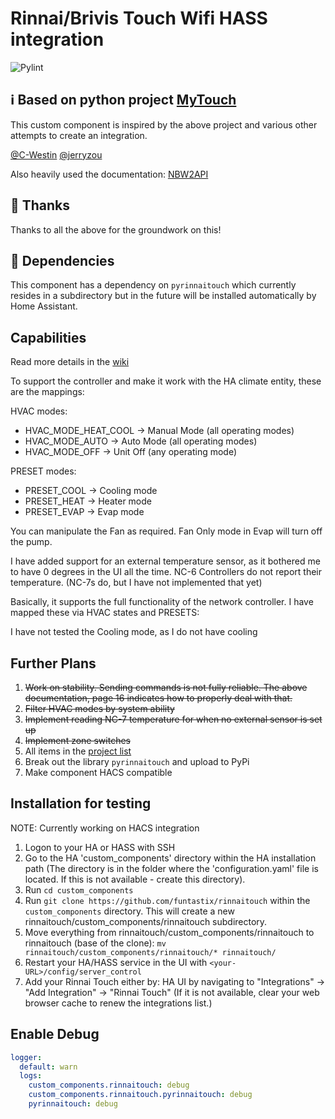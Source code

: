 ﻿# Rinnai/Brivis Touch Wifi HASS integration

![Pylint](https://github.com/funtastix/rinnaitouch/workflows/Pylint/badge.svg)

## :information_source: Based on python project [MyTouch](https://github.com/christhehoff/MyTouch)

This custom component is inspired by the above project and various other attempts to create an integration.

[@C-Westin](https://github.com/C-Westin/rinnai_touch_climate)
[@jerryzou](https://github.com/jerryzou/rinnai_touch_climate)

Also heavily used the documentation: [NBW2API](https://hvac-api-docs.s3.us-east-2.amazonaws.com/NBW2API_Iss1.3.pdf)

## :blue_heart: Thanks

Thanks to all the above for the groundwork on this!

## :flight_departure: Dependencies

This component has a dependency on `pyrinnaitouch` which currently resides in a subdirectory but in the future will be installed automatically by Home Assistant.

## Capabilities

Read more details in the [wiki](https://github.com/funtastix/rinnaitouch/wiki)

To support the controller and make it work with the HA climate entity, these are the mappings:

HVAC modes:
- HVAC_MODE_HEAT_COOL → Manual Mode (all operating modes)
- HVAC_MODE_AUTO → Auto Mode (all operating modes)
- HVAC_MODE_OFF → Unit Off (any operating mode)

PRESET modes:
- PRESET_COOL → Cooling mode
- PRESET_HEAT → Heater mode
- PRESET_EVAP → Evap mode

You can manipulate the Fan as required. Fan Only mode in Evap will turn off the pump.

I have added support for an external temperature sensor, as it bothered me to have 0 degrees in the UI all the time. NC-6 Controllers do not report their temperature. (NC-7s do, but I have not implemented that yet)

Basically, it supports the full functionality of the network controller. I have mapped these via HVAC states and PRESETS:

I have not tested the Cooling mode, as I do not have cooling

## Further Plans

1. <del>Work on stability. Sending commands is not fully reliable. The above documentation, page 16 indicates how to properly deal with that.</del>
2. <del>Filter HVAC modes by system ability</del>
3. <del>Implement reading NC-7 temperature for when no external sensor is set up</del>
4. <del>Implement zone switches</del>
5. All items in the [project list](https://github.com/funtastix/rinnaitouch/projects/1)
6. Break out the library `pyrinnaitouch` and upload to PyPi
7. Make component HACS compatible

## Installation for testing

NOTE: Currently working on HACS integration

1. Logon to your HA or HASS with SSH
2. Go to the HA 'custom_components' directory within the HA installation path (The directory is in the folder where the 'configuration.yaml' file is located. If this is not available - create this directory).
3. Run `cd custom_components`
4. Run `git clone https://github.com/funtastix/rinnaitouch` within the `custom_components` directory. This will create a new rinnaitouch/custom_components/rinnaitouch subdirectory.
5. Move everything from rinnaitouch/custom_components/rinnaitouch to rinnaitouch (base of the clone): `mv rinnaitouch/custom_components/rinnaitouch/* rinnaitouch/`
6. Restart your HA/HASS service in the UI with `<your-URL>/config/server_control`
7. Add your Rinnai Touch either by: HA UI by navigating to "Integrations" -> "Add Integration" -> "Rinnai Touch" (If it is not available, clear your web browser cache to renew the integrations list.)

## Enable Debug

```YAML
logger:
  default: warn
  logs:
    custom_components.rinnaitouch: debug
    custom_components.rinnaitouch.pyrinnaitouch: debug
    pyrinnaitouch: debug
```
